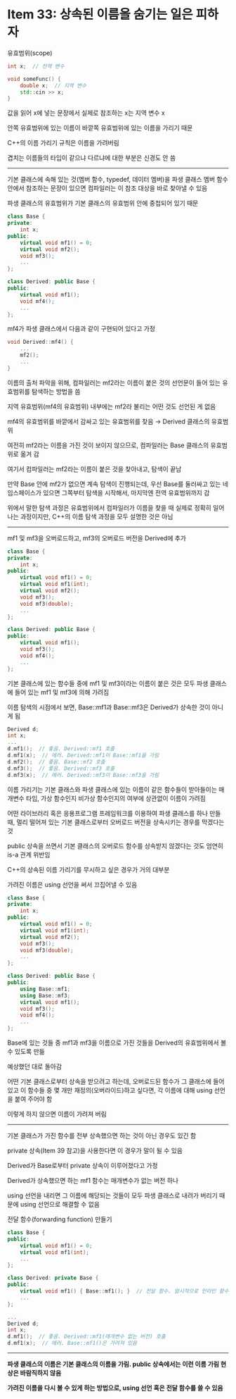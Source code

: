 # Item 33: 상속된 이름을 숨기는 일은 피하자

유효범위(scope)

```c++
int x;  // 전역 변수

void someFunc() {
    double x;  // 지역 변수
    std::cin >> x;
}
```

값을 읽어 x에 넣는 문장에서 실제로 참조하는 x는 지역 변수 x

안쪽 유효범위에 있는 이름이 바깥쪽 유효범위에 있는 이름을 가리기 때문

C++의 이름 가리기 규칙은 이름을 가려버림

겹치는 이름들의 타입이 같으냐 다르냐에 대한 부분은 신경도 안 씀

---

기본 클래스에 속해 있는 것(멤버 함수, typedef, 데이터 멤버)을 파생 클래스 멤버 함수 안에서 참조하는 문장이 있으면 컴파일러는 이 참조 대상을 바로 찾아낼 수 있음

파생 클래스의 유효범위가 기본 클래스의 유효범위 안에 중첩되어 있기 때문

```c++
class Base {
private:
    int x;
public:
    virtual void mf1() = 0;
    virtual void mf2();
    void mf3();
    ...
};

class Derived: public Base {
public:
    virtual void mf1();
    void mf4();
    ...
};
```

mf4가 파생 클래스에서 다음과 같이 구현되어 있다고 가정

```c++
void Derived::mf4() {
    ...
    mf2();
    ...
}
```

이름의 출처 파악을 위해, 컴파일러는 mf2라는 이름이 붙은 것의 선언문이 들어 있는 유효범위를 탐색하는 방법을 씀

지역 유효범위(mf4의 유효범위) 내부에는 mf2라 불리는 어떤 것도 선언된 게 없음

mf4의 유효범위를 바깥에서 감싸고 있는 유효범위를 찾음 → Derived 클래스의 유효범위

여전히 mf2라는 이름을 가진 것이 보이지 않으므로, 컴파일러는 Base 클래스의 유효범위로 옮겨 감

여기서 컴파일러는 mf2라는 이름이 붙은 것을 찾아내고, 탐색이 끝남

만약 Base 안에 mf2가 없으면 계속 탐색이 진행되는데, 우선 Base를 둘러싸고 있는 네임스페이스가 있으면 그쪽부터 탐색을 시작해서, 마지막엔 전역 유효범위까지 감

위에서 말한 탐색 과정은 유효범위에서 컴파일러가 이름을 찾을 때 실제로 정확히 일어나는 과정이지만, C++의 이름 탐색 과정을 모두 설명한 것은 아님

---

mf1 및 mf3을 오버로드하고, mf3의 오버로드 버전을 Derived에 추가

```c++
class Base {
private:
    int x;
public:
    virtual void mf1() = 0;
    virtual void mf1(int);
    virtual void mf2();
    void mf3();
    void mf3(double);
    ...
};

class Derived: public Base {
public:
    virtual void mf1();
    void mf3();
    void mf4();
    ...
};
```

기본 클래스에 있는 함수들 중에 mf1 및 mf3이라는 이름이 붙은 것은 모두 파생 클래스에 들어 있는 mf1 및 mf3에 의해 가려짐

이름 탐색의 시점에서 보면, Base::mf1과 Base::mf3은 Derived가 상속한 것이 아니게 됨

```c++
Derived d;
int x;
...
d.mf1();  // 좋음. Derived::mf1 호출
d.mf1(x);  // 에러. Derived::mf1이 Base::mf1을 가림
d.mf2();  // 좋음. Base::mf2 호출
d.mf3();  // 좋음. Derived::mf3 호출
d.mf3(x);  // 에러. Derived::mf3이 Base::mf3을 가림
```

이름 가리기는 기본 클래스와 파생 클래스에 있는 이름이 같은 함수들이 받아들이는 매개변수 타입, 가상 함수인지 비가상 함수인지의 여부에 상관없이 이름이 가려짐

어떤 라이브러리 혹은 응용프로그램 프레임워크를 이용하여 파생 클래스를 하나 만들 때, 멀리 떨어져 있는 기본 클래스로부터 오버로드 버전을 상속시키는 경우를 막겠다는 것

public 상속을 쓰면서 기본 클래스의 오버로드 함수를 상속받지 않겠다는 것도 엄연히 is-a 관계 위반임

C++의 상속된 이름 가리기를 무시하고 싶은 경우가 거의 대부분

가려진 이름은 using 선언을 써서 끄집어낼 수 있음

```c++
class Base {
private:
    int x;
public:
    virtual void mf1() = 0;
    virtual void mf1(int);
    virtual void mf2();
    void mf3();
    void mf3(double);
    ...
};

class Derived: public Base {
public:
    using Base::mf1;
    using Base::mf3;
    virtual void mf1();
    void mf3();
    void mf4();
    ...
};
```

Base에 있는 것들 중 mf1과 mf3을 이름으로 가진 것들을 Derived의 유효범위에서 볼 수 있도록 만듦

예상했던 대로 돌아감

어떤 기본 클래스로부터 상속을 받으려고 하는데, 오버로드된 함수가 그 클래스에 들어 있고 이 함수들 중 몇 개만 재정의(오버라이드)하고 싶다면, 각 이름에 대해 using 선언을 붙여 주어야 함

이렇게 하지 않으면 이름이 가려져 버림

---

기본 클래스가 가진 함수를 전부 상속했으면 하는 것이 아닌 경우도 있긴 함

private 상속(Item 39 참고)을 사용한다면 이 경우가 말이 될 수 있음

Derived가 Base로부터 private 상속이 이루어졌다고 가정

Derived가 상속했으면 하는 mf1 함수는 매개변수가 없는 버전 하나

using 선언을 내리면 그 이름에 해당되는 것들이 모두 파생 클래스로 내려가 버리기 때문에 using 선언으로 해결할 수 없음

전달 함수(forwarding function) 만들기

```c++
class Base {
public:
    virtual void mf1() = 0;
    virtual void mf1(int);
    ...
};

class Derived: private Base {
public:
    virtual void mf1() { Base::mf1(); }  // 전달 함수. 암시적으로 인라인 함수가 됨(Item 30 참고)
    ...
};

...
Derived d;
int x;
d.mf1();  // 좋음. Derived::mf1(매개변수 없는 버전) 호출
d.mf1(x);  // 에러. Base::mf1()은 가려져 있음
```

---

**파생 클래스의 이름은 기본 클래스의 이름을 가림. public 상속에서는 이런 이름 가림 현상은 바람직하지 않음**

**가려진 이름을 다시 볼 수 있게 하는 방법으로, using 선언 혹은 전달 함수를 쓸 수 있음**

